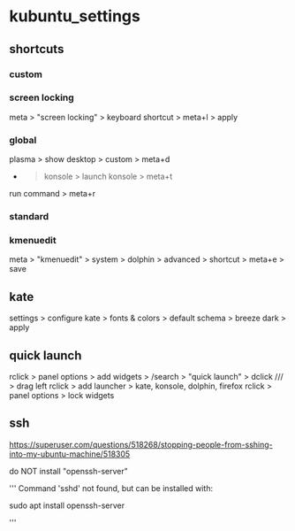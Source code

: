 # kubuntu_settings

## shortcuts

### custom

### screen locking

meta > "screen locking"  > keyboard shortcut > meta+l > apply

### global

plasma > show desktop > custom > meta+d

+ > konsole > launch konsole > meta+t

run command > meta+r

### standard

### kmenuedit

meta > "kmenuedit" > system > dolphin > advanced > shortcut > meta+e > save


## kate

settings > configure kate > fonts & colors > default schema > breeze dark > apply

## quick launch
rclick > panel options > add widgets > /search > "quick launch" > dclick
/// > drag left
rclick > add launcher > kate, konsole, dolphin, firefox
rclick > panel options > lock widgets

## ssh

https://superuser.com/questions/518268/stopping-people-from-sshing-into-my-ubuntu-machine/518305

do NOT install "openssh-server"

'''
Command 'sshd' not found, but can be installed with:

sudo apt install openssh-server

'''
